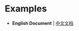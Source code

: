 # Examples

- **English Document** | [中文文档](https://github.com/XavierCai1996/vscode-leetcode-cpp-debug/blob/master/docs/examples_zh-CN.md)
